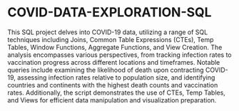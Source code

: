 # COVID-DATA-EXPLORATION-SQL

This SQL project delves into COVID-19 data, utilizing a range of SQL techniques including Joins, Common Table Expressions (CTEs), Temp Tables, Window Functions, Aggregate Functions, and View Creation. The analysis encompasses various perspectives, from tracking infection rates to vaccination progress across different locations and timeframes. Notable queries include examining the likelihood of death upon contracting COVID-19, assessing infection rates relative to population size, and identifying countries and continents with the highest death counts and vaccination rates. Additionally, the script demonstrates the use of CTEs, Temp Tables, and Views for efficient data manipulation and visualization preparation.
